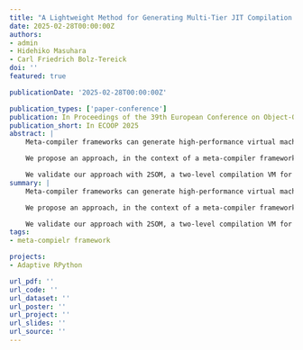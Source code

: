 ```yaml
---
title: "A Lightweight Method for Generating Multi-Tier JIT Compilation Virtual Machine in a Meta-Tracing Compiler Framework"
date: 2025-02-28T00:00:00Z
authors:
- admin
- Hidehiko Masuhara
- Carl Friedrich Bolz-Tereick
doi: ''
featured: true

publicationDate: '2025-02-28T00:00:00Z'

publication_types: ['paper-conference']
publication: In Proceedings of the 39th European Conference on Object-Oriented Programming
publication_short: In ECOOP 2025
abstract: |
    Meta-compiler frameworks can generate high-performance virtual machines (VMs) from interpreter definitions. Despite the success of frameworks such as RPython and Graal/Truffle, creating multi-tier JIT compilation VMs within these frameworks remains challenging. Traditional high-performance VMs address this by using multiple compilers that are optimized for different trade-offs between compilation speed and code quality. Replicating this structure in meta-compiler frameworks, however, involves substantial development effort.

    We propose an approach, in the context of a meta-compiler framework, to adding a lightweight compiler that takes a different compilation strategy from an existing heavyweight compiler without requiring a new JIT compiler backend. By treating interpreter definitions as not only specifications for language semantics but also as compilation strategies, our approach enables RPython to generate the essential components for a multi-tier JIT compilation VM.

    We validate our approach with 2SOM, a two-level compilation VM for Simple Object Machine. 2SOM incorporates two JIT compilers: a tier-1 threaded code generator that quickly produces subroutine threaded code for warm-up phase, and tier-2 tracing JIT compiler that optimizes frequently executed loops. Our performance evaluation, using a program with a realistic workload, showed that 2SOM improved warm-up performance by 15\% from an RPython-based VM in compensation for a peak performance reduction of merely 5\%.
summary: |
    Meta-compiler frameworks can generate high-performance virtual machines (VMs) from interpreter definitions. Despite the success of frameworks such as RPython and Graal/Truffle, creating multi-tier JIT compilation VMs within these frameworks remains challenging. Traditional high-performance VMs address this by using multiple compilers that are optimized for different trade-offs between compilation speed and code quality. Replicating this structure in meta-compiler frameworks, however, involves substantial development effort.

    We propose an approach, in the context of a meta-compiler framework, to adding a lightweight compiler that takes a different compilation strategy from an existing heavyweight compiler without requiring a new JIT compiler backend. By treating interpreter definitions as not only specifications for language semantics but also as compilation strategies, our approach enables RPython to generate the essential components for a multi-tier JIT compilation VM.

    We validate our approach with 2SOM, a two-level compilation VM for Simple Object Machine. 2SOM incorporates two JIT compilers: a tier-1 threaded code generator that quickly produces subroutine threaded code for warm-up phase, and tier-2 tracing JIT compiler that optimizes frequently executed loops. Our performance evaluation, using a program with a realistic workload, showed that 2SOM improved warm-up performance by 15\% from an RPython-based VM in compensation for a peak performance reduction of merely 5\%.
tags:
- meta-compielr framework

projects:
- Adaptive RPython

url_pdf: ''
url_code: ''
url_dataset: ''
url_poster: ''
url_project: ''
url_slides: ''
url_source: ''
---
```

